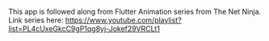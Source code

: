 This app is followed along from Flutter Animation series from The Net Ninja. <br>
Link series here: <a href="https://www.youtube.com/playlist?list=PL4cUxeGkcC9gP1qg8yj-Jokef29VRCLt1">https://www.youtube.com/playlist?list=PL4cUxeGkcC9gP1qg8yj-Jokef29VRCLt1</a>
